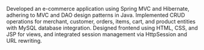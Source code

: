 Developed an e-commerce application using Spring MVC and Hibernate, adhering to MVC and DAO design patterns in Java. Implemented CRUD operations for merchant, customer, orders, items, cart, and product entities with MySQL database integration. Designed frontend using HTML, CSS, and JSP for views, and integrated session management via HttpSession and URL rewriting.
